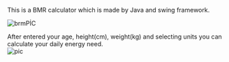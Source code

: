 This is a BMR calculator which is made by Java and swing framework.

![brmPİC](https://user-images.githubusercontent.com/92596687/149660919-c67ccad2-f5cc-4b31-ba6f-b6b7bee3160a.PNG)

After entered your age, height(cm), weight(kg) and selecting units you can calculate your daily energy need.  
![pic](https://user-images.githubusercontent.com/92596687/149660951-ccc54ce9-9a13-4044-ac37-73fd941d294b.PNG)
